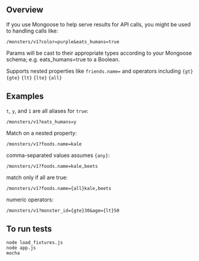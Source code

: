 ## Overview
If you use Mongoose to help serve results for API calls, you might be used to handling calls like:

    /monsters/v1?color=purple&eats_humans=true

Params will be cast to their appropriate types according to your Mongoose schema; e.g. eats_humans=true to a Boolean.

Supports nested properties like `friends.name=` and operators including `{gt}` `{gte}` `{lt}` `{lte}` `{all}`

## Examples

`t`, `y`, and `1` are all aliases for `true`:

    /monsters/v1?eats_humans=y

Match on a nested property:

    /monsters/v1?foods.name=kale

comma-separated values assumes `{any}`:

    /monsters/v1?foods.name=kale,beets

match only if all are true:

    /monsters/v1?foods.name={all}kale,beets

numeric operators:

    /monsters/v1?monster_id={gte}30&age={lt}50

## To run tests

```shell
node load_fixtures.js
node app.js
mocha
```